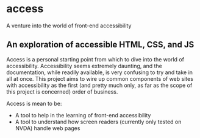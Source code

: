 # access

A venture into the world of front-end accessibility

## An exploration of accessible HTML, CSS, and JS

Access is a personal starting point from which to dive into the world of accessibility. Accessibility seems extremely daunting, and the documentation, while readily available, is very confusing to try and take in all at once. This project aims to wire up common components of web sites with accessibility as the first (and pretty much only, as far as the scope of this project is concerned) order of business.

Access is mean to be:

- A tool to help in the learning of front-end accessibility
- A tool to understand how screen readers (currently only tested on NVDA) handle web pages
